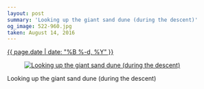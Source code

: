 ```yaml
---
layout: post
summary: 'Looking up the giant sand dune (during the descent)'
og_image: 522-960.jpg
taken: August 14, 2016
---
```


<div class="post">
 <time>
  <a href="/522">
   {{ page.date | date: "%B %-d, %Y" }}
  </a>
 </time>
 <a href="/522">
  <figure data-taken="8/14/2016">
   <img alt="Looking up the giant sand dune (during the descent)" sizes="(min-width: 700px) 50vw, calc(100vw - 2rem)" src="{{ site.assets_url }}/522-480.jpg" srcset="{{ site.assets_url }}/522-240.jpg 240w, {{ site.assets_url }}/522-480.jpg 480w, {{ site.assets_url }}/522-720.jpg 720w, {{ site.assets_url }}/522-960.jpg 960w"/>
  </figure>
 </a>
 <span>
  Looking up the giant sand dune (during the descent)
 </span>
</div>
